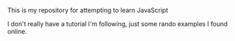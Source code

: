 This is my repository for attempting to learn JavaScript

I don't really have a tutorial I'm following, just some rando examples I found
online.

